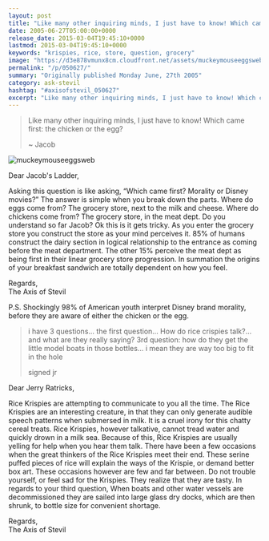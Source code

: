 ```yaml
---
layout: post
title: "Like many other inquiring minds, I just have to know! Which came first: the chicken or the egg?"
date: 2005-06-27T05:00:00+0000
release_date: 2015-03-04T19:45:10+0000
lastmod: 2015-03-04T19:45:10+0000
keywords: "krispies, rice, store, question, grocery"
image: "https://d3e878vmunx8cm.cloudfront.net/assets/muckeymouseeggsweb.jpg"
permalink: "/p/050627/"
summary: "Originally published Monday June, 27th 2005"
category: ask-stevil
hashtag: "#axisofstevil_050627"
excerpt: "Like many other inquiring minds, I just have to know! Which came first: the chicken or the egg? and other great questions from Monday June, 27th 2005"
---
```


[p01]: https://d3e878vmunx8cm.cloudfront.net/assets/muckeymouseeggsweb.jpg "muckeymouseeggsweb"
> Like many other inquiring minds, I just have to know! Which came first: the chicken or the egg?
> 
> ~ Jacob

![muckeymouseeggsweb][p01]

Dear Jacob's Ladder,

Asking this question is like asking, “Which came first? Morality or Disney movies?” The answer is simple when you break down the parts. Where do eggs come from? The grocery store, next to the milk and cheese. Where do chickens come from? The grocery store, in the meat dept. Do you understand so far Jacob? Ok this is it gets tricky. As you enter the grocery store you construct the store as your mind perceives it. 85% of humans construct the dairy section in logical relationship to the entrance as coming before the meat department. The other 15% perceive the meat dept as being first in their linear grocery store progression. In summation the origins of your breakfast sandwich are totally dependent on how you feel.

Regards,  
The Axis of Stevil

P.S. Shockingly 98% of American youth interpret Disney brand morality, before they are aware of either the chicken or the egg.

> i have 3 questions... the first question... How do rice crispies talk?... and what are they really saying?
> 3rd question: how do they get the little model boats in those bottles... i mean they are way too big to fit in the hole
> 
> signed jr

Dear Jerry Ratricks,

Rice Krispies are attempting to communicate to you all the time. The Rice Krispies are an interesting creature, in that they can only generate audible speech patterns when submersed in milk. It is a cruel irony for this chatty cereal treats. Rice Krispies, however talkative, cannot tread water and quickly drown in a milk sea. Because of this, Rice Krispies are usually yelling for help when you hear them talk. There have been a few occasions when the great thinkers of the Rice Krispies meet their end. These serine puffed pieces of rice will explain the ways of the Krispie, or demand better box art. These occasions however are few and far between. Do not trouble yourself, or feel sad for the Krispies. They realize that they are tasty. In regards to your third question, When boats and other water vessels are decommissioned they are sailed into large glass dry docks, which are then shrunk, to bottle size for convenient shortage.

Regards,  
The Axis of Stevil

